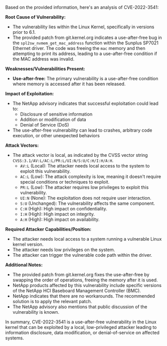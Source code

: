 Based on the provided information, here's an analysis of CVE-2022-3541:

**Root Cause of Vulnerability:**

*   The vulnerability lies within the Linux Kernel, specifically in versions prior to 6.1.
*   The provided patch from git.kernel.org indicates a use-after-free bug in the `spl2sw_nvmem_get_mac_address` function within the Sunplus SP7021 Ethernet driver. The code was freeing the `mac` memory and then attempting to print its address, leading to a use-after-free condition if the MAC address was invalid.

**Weaknesses/Vulnerabilities Present:**

*   **Use-after-free:** The primary vulnerability is a use-after-free condition where memory is accessed after it has been released.

**Impact of Exploitation:**

*   The NetApp advisory indicates that successful exploitation could lead to:
    *   Disclosure of sensitive information
    *   Addition or modification of data
    *   Denial of Service (DoS)
*   The use-after-free vulnerability can lead to crashes, arbitrary code execution, or other unexpected behaviors

**Attack Vectors:**

*   The attack vector is local, as indicated by the CVSS vector string `CVSS:3.1/AV:L/AC:L/PR:L/UI:N/S:U/C:H/I:H/A:H`.
    *   `AV:L` (Local): The attacker needs local access to the system to exploit this vulnerability.
    *   `AC:L` (Low): The attack complexity is low, meaning it doesn't require special conditions or techniques to exploit.
    *  `PR:L` (Low): The attacker requires low privileges to exploit this vulnerability.
    * `UI:N` (None): The exploitation does not require user interaction.
    * `S:U` (Unchanged): The vulnerability affects the same component.
    * `C:H` (High): High impact on confidentiality.
    * `I:H` (High): High impact on integrity.
    * `A:H` (High): High impact on availability.

**Required Attacker Capabilities/Position:**

*   The attacker needs local access to a system running a vulnerable Linux kernel version.
*   The attacker needs low privileges on the system.
*   The attacker can trigger the vulnerable code path within the driver.

**Additional Notes:**

*   The provided patch from git.kernel.org fixes the use-after-free by swapping the order of operations, freeing the memory after it is used.
*   NetApp products affected by this vulnerability include specific versions of the NetApp HCI Baseboard Management Controller (BMC).
*   NetApp indicates that there are no workarounds. The recommended solution is to apply the relevant patch.
*   The NetApp advisory also mentions that public discussion of the vulnerability is known.

In summary, CVE-2022-3541 is a use-after-free vulnerability in the Linux kernel that can be exploited by a local, low-privileged attacker leading to information disclosure, data modification, or denial-of-service on affected systems.